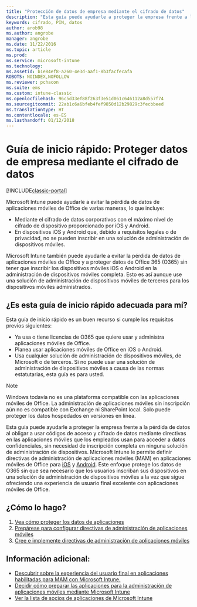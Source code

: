 ```yaml
---
title: "Protección de datos de empresa mediante el cifrado de datos"
description: "Esta guía puede ayudarle a proteger la empresa frente a la pérdida de datos al obligar a usar un código de acceso y cifrado de datos mediante una directiva en las aplicaciones móviles."
keywords: cifrado, PIN, datos
author: arob98
ms.author: angrobe
manager: angrobe
ms.date: 11/22/2016
ms.topic: article
ms.prod: 
ms.service: microsoft-intune
ms.technology: 
ms.assetid: b1e84ef8-a260-4e3d-aaf1-8b3facfecafa
ROBOTS: NOINDEX,NOFOLLOW
ms.reviewer: pchacon
ms.suite: ems
ms.custom: intune-classic
ms.openlocfilehash: 96c5d33ef88f263f3e51d061c646112a8d557f74
ms.sourcegitcommit: 22ab1c6a6bfeb4fef9850d12b29829c3fecbbeed
ms.translationtype: HT
ms.contentlocale: es-ES
ms.lasthandoff: 01/12/2018
---
```

# <a name="quick-start-guide-protect-company-data-with-data-encryption"></a>Guía de inicio rápido: Proteger datos de empresa mediante el cifrado de datos

[!INCLUDE[classic-portal](../includes/classic-portal.md)]

Microsoft Intune puede ayudarle a evitar la pérdida de datos de aplicaciones móviles de Office de varias maneras, lo que incluye:
- Mediante el cifrado de datos corporativos con el máximo nivel de cifrado de dispositivo proporcionado por iOS y Android.
- En dispositivos iOS y Android que, debido a requisitos legales o de privacidad, no se pueden inscribir en una solución de administración de dispositivos móviles.

Microsoft Intune también puede ayudarle a evitar la pérdida de datos de aplicaciones móviles de Office y a proteger datos de Office 365 (O365) sin tener que inscribir los dispositivos móviles iOS o Android en la administración de dispositivos móviles completa. Esto es así aunque use una solución de administración de dispositivos móviles de terceros para los dispositivos móviles administrados.

## <a name="is-this-quick-start-guide-right-for-me"></a>¿Es esta guía de inicio rápido adecuada para mí?
Esta guía de inicio rápido es un buen recurso si cumple los requisitos previos siguientes:
- Ya usa o tiene licencias de O365 que quiere usar y administra aplicaciones móviles de Office.
- Planea usar aplicaciones móviles de Office en iOS o Android.
- Usa cualquier solución de administración de dispositivos móviles, de Microsoft o de terceros. Si no puede usar una solución de administración de dispositivos móviles a causa de las normas estatutarias, esta guía es para usted.

> [!NOTE]
> Windows todavía no es una plataforma compatible con las aplicaciones móviles de Office. La administración de aplicaciones móviles sin inscripción aún no es compatible con Exchange ni SharePoint local. Solo puede proteger los datos hospedados en versiones en línea.

Esta guía puede ayudarle a proteger la empresa frente a la pérdida de datos al obligar a usar códigos de acceso y cifrado de datos mediante directivas en las aplicaciones móviles que los empleados usan para acceder a datos confidenciales, sin necesidad de inscripción completa en ninguna solución de administración de dispositivos. Microsoft Intune le permite definir directivas de administración de aplicaciones móviles (MAM) en aplicaciones móviles de Office para [iOS](https://products.office.com/mobile/office-mobile-apps-for-ios) y [Android](https://products.office.com/mobile/office-mobile-apps-for-android). Este enfoque protege los datos de O365 sin que sea necesario que los usuarios inscriban sus dispositivos en una solución de administración de dispositivos móviles a la vez que sigue ofreciendo una experiencia de usuario final excelente con aplicaciones móviles de Office.

## <a name="how-do-i-do-it"></a>¿Cómo lo hago?
1.  [Vea cómo proteger los datos de aplicaciones](/intune-classic/deploy-use/protect-app-data-using-mobile-app-management-policies-with-microsoft-intune)
2.  [Prepárese para configurar directivas de administración de aplicaciones móviles](/intune-classic/deploy-use/get-ready-to-configure-mobile-app-management-policies-with-microsoft-intune)
3.  [Cree e implemente directivas de administración de aplicaciones móviles](/intune-classic/deploy-use/create-and-deploy-mobile-app-management-policies-with-microsoft-intune)

## <a name="additional-information"></a>Información adicional:
- [Descubrir sobre la experiencia del usuario final en aplicaciones habilitadas para MAM con Microsoft Intune.](/intune-classic/eploy-use/end-user-experience-for-mam-enabled-apps-with-microsoft-intune)
- [Decidir cómo preparar las aplicaciones para la administración de aplicaciones móviles mediante Microsoft Intune](/intune/apps-prepare-mobile-application-management)
- [Ver la lista de socios de aplicaciones de Microsoft Intune](https://www.microsoft.com/cloud-platform/microsoft-intune-partners)
